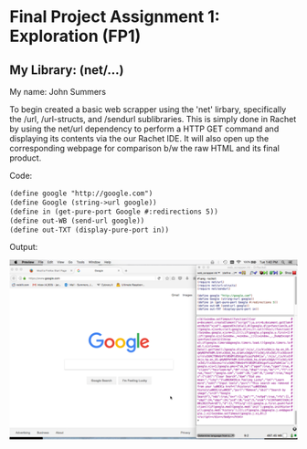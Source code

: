 # Final Project Assignment 1: Exploration (FP1)

## My Library: (net/...)
My name: John Summers

To begin created a basic web scrapper using the 'net' lirbary, specifically the /url, /url-structs, and /sendurl sublibraries. This is simply done in Rachet by using the net/url dependency to perform a HTTP GET command and displaying its contents via the our Rachet IDE. It will also open up the corresponding webpage for comparison b/w the raw HTML and its final product.

Code: 
```
(define google "http://google.com")
(define Google (string->url google))
(define in (get-pure-port Google #:redirections 5))
(define out-WB (send-url google))
(define out-TXT (display-pure-port in))

```
Output:

![FP-Output](/FP-Output.png?raw=true "FP Output")

